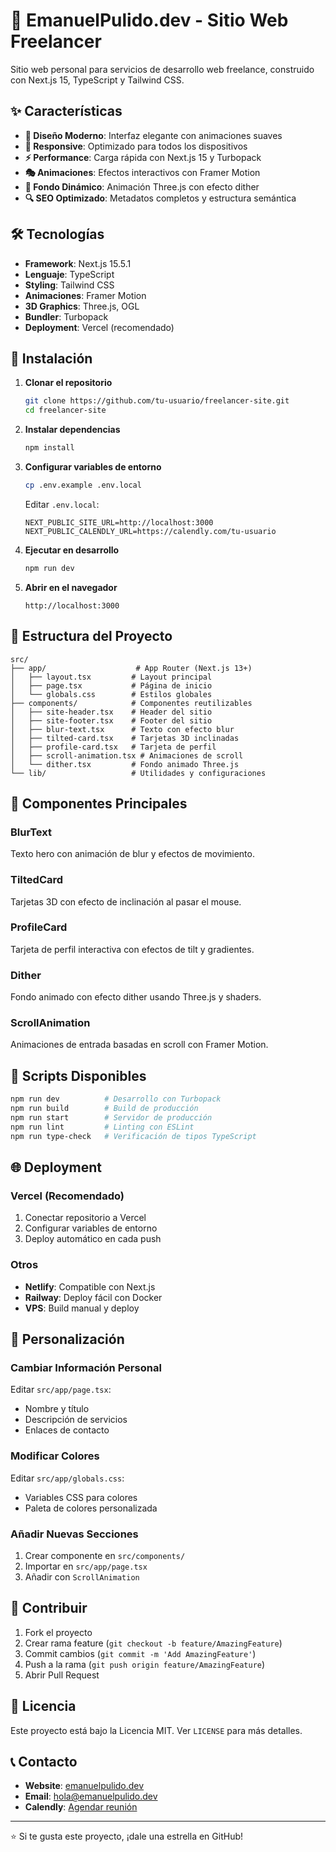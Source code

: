 # 🚀 EmanuelPulido.dev - Sitio Web Freelancer

Sitio web personal para servicios de desarrollo web freelance, construido con Next.js 15, TypeScript y Tailwind CSS.

## ✨ Características

- **🎨 Diseño Moderno**: Interfaz elegante con animaciones suaves
- **📱 Responsive**: Optimizado para todos los dispositivos
- **⚡ Performance**: Carga rápida con Next.js 15 y Turbopack
- **🎭 Animaciones**: Efectos interactivos con Framer Motion
- **🌊 Fondo Dinámico**: Animación Three.js con efecto dither
- **🔍 SEO Optimizado**: Metadatos completos y estructura semántica

## 🛠️ Tecnologías

- **Framework**: Next.js 15.5.1
- **Lenguaje**: TypeScript
- **Styling**: Tailwind CSS
- **Animaciones**: Framer Motion
- **3D Graphics**: Three.js, OGL
- **Bundler**: Turbopack
- **Deployment**: Vercel (recomendado)

## 🚀 Instalación

1. **Clonar el repositorio**
   ```bash
   git clone https://github.com/tu-usuario/freelancer-site.git
   cd freelancer-site
   ```

2. **Instalar dependencias**
   ```bash
   npm install
   ```

3. **Configurar variables de entorno**
   ```bash
   cp .env.example .env.local
   ```
   
   Editar `.env.local`:
   ```env
   NEXT_PUBLIC_SITE_URL=http://localhost:3000
   NEXT_PUBLIC_CALENDLY_URL=https://calendly.com/tu-usuario
   ```

4. **Ejecutar en desarrollo**
   ```bash
   npm run dev
   ```

5. **Abrir en el navegador**
   ```
   http://localhost:3000
   ```

## 📁 Estructura del Proyecto

```
src/
├── app/                    # App Router (Next.js 13+)
│   ├── layout.tsx         # Layout principal
│   ├── page.tsx           # Página de inicio
│   └── globals.css        # Estilos globales
├── components/            # Componentes reutilizables
│   ├── site-header.tsx    # Header del sitio
│   ├── site-footer.tsx    # Footer del sitio
│   ├── blur-text.tsx      # Texto con efecto blur
│   ├── tilted-card.tsx    # Tarjetas 3D inclinadas
│   ├── profile-card.tsx   # Tarjeta de perfil
│   ├── scroll-animation.tsx # Animaciones de scroll
│   └── dither.tsx         # Fondo animado Three.js
└── lib/                   # Utilidades y configuraciones
```

## 🎨 Componentes Principales

### BlurText
Texto hero con animación de blur y efectos de movimiento.

### TiltedCard
Tarjetas 3D con efecto de inclinación al pasar el mouse.

### ProfileCard
Tarjeta de perfil interactiva con efectos de tilt y gradientes.

### Dither
Fondo animado con efecto dither usando Three.js y shaders.

### ScrollAnimation
Animaciones de entrada basadas en scroll con Framer Motion.

## 🔧 Scripts Disponibles

```bash
npm run dev          # Desarrollo con Turbopack
npm run build        # Build de producción
npm run start        # Servidor de producción
npm run lint         # Linting con ESLint
npm run type-check   # Verificación de tipos TypeScript
```

## 🌐 Deployment

### Vercel (Recomendado)
1. Conectar repositorio a Vercel
2. Configurar variables de entorno
3. Deploy automático en cada push

### Otros
- **Netlify**: Compatible con Next.js
- **Railway**: Deploy fácil con Docker
- **VPS**: Build manual y deploy

## 📝 Personalización

### Cambiar Información Personal
Editar `src/app/page.tsx`:
- Nombre y título
- Descripción de servicios
- Enlaces de contacto

### Modificar Colores
Editar `src/app/globals.css`:
- Variables CSS para colores
- Paleta de colores personalizada

### Añadir Nuevas Secciones
1. Crear componente en `src/components/`
2. Importar en `src/app/page.tsx`
3. Añadir con `ScrollAnimation`

## 🤝 Contribuir

1. Fork el proyecto
2. Crear rama feature (`git checkout -b feature/AmazingFeature`)
3. Commit cambios (`git commit -m 'Add AmazingFeature'`)
4. Push a la rama (`git push origin feature/AmazingFeature`)
5. Abrir Pull Request

## 📄 Licencia

Este proyecto está bajo la Licencia MIT. Ver `LICENSE` para más detalles.

## 📞 Contacto

- **Website**: [emanuelpulido.dev](https://emanuelpulido.dev)
- **Email**: hola@emanuelpulido.dev
- **Calendly**: [Agendar reunión](https://calendly.com/tu-usuario)

---

⭐ Si te gusta este proyecto, ¡dale una estrella en GitHub!
